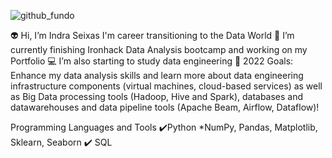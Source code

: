 ![github_fundo](https://user-images.githubusercontent.com/65928388/145454993-30ef0e0d-62b8-4c03-a9ae-7956deaef5a3.gif)




👽 Hi, I’m Indra Seixas I'm career transitioning to the Data World 
🔭 I’m currently finishing Ironhack Data Analysis bootcamp and working on my Portfolio
💻 I’m also starting to study data engineering 
🥅 2022 Goals: Enhance my data analysis skills and learn more about data engineering infrastructure components (virtual machines, cloud-based services)
as well as Big Data processing tools (Hadoop, Hive and Spark), databases and datawarehouses and data pipeline tools (Apache Beam, Airflow, Dataflow)!

Programming Languages and Tools
✔️Python *NumPy, Pandas, Matplotlib, Sklearn, Seaborn
✔️ SQL
